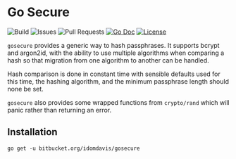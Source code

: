 # Go Secure

![Build](https://img.shields.io/github/actions/workflow/status/domdavis/gosecure/build.yml)
![Issues](https://img.shields.io/github/issues/domdavis/gosecure?style=plastic)
![Pull Requests](https://img.shields.io/github/issues-pr/domdavis/gosecure?style=plastic)
[![Go Doc](http://img.shields.io/badge/godoc-reference-5272B4.svg?style=plastic)](http://godoc.org/bitbucket.org.idomdavis/gosecure)
[![License](https://img.shields.io/badge/license-MIT-green?style=plastic)](https://opensource.org/licenses/MIT)

`gosecure` provides a generic way to hash passphrases. It supports bcrypt and 
argon2id, with the ability to use multiple algorithms when comparing a hash so
that migration from one algorithm to another can be handled. 

Hash comparison is done in constant time with sensible defaults used for this
time, the hashing algorithm, and the minimum passphrase length should none be
set.

`gosecure` also provides some wrapped functions from `crypto/rand` which will
panic rather than returning an error.

## Installation

```shell script
go get -u bitbucket.org/idomdavis/gosecure
```
